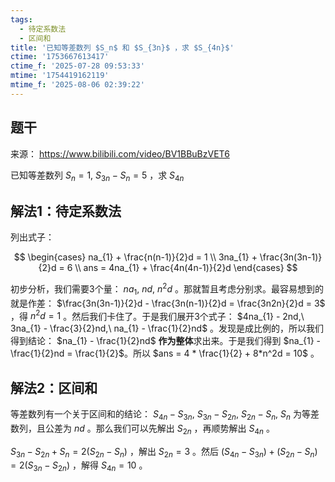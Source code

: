```yaml
---
tags:
  - 待定系数法
  - 区间和
title: '已知等差数列 $S_n$ 和 $S_{3n}$ ，求 $S_{4n}$'
ctime: '1753667613417'
ctime_f: '2025-07-28 09:53:33'
mtime: '1754419162119'
mtime_f: '2025-08-06 02:39:22'
---
```


## 题干

来源： https://www.bilibili.com/video/BV1BBuBzVET6

已知等差数列 $S_{n} = 1,\ S_{3n} - S_{n} = 5$ ，求 $S_{4n}$

## 解法1：待定系数法

列出式子：

$$
\begin{cases}
na_{1} + \frac{n(n-1)}{2}d = 1 \\
3na_{1} + \frac{3n(3n-1)}{2}d = 6 \\
ans = 4na_{1} + \frac{4n(4n-1)}{2}d
\end{cases}
$$

初步分析，我们需要3个量： $na_{1},\ nd,\ n^2d$ 。那就暂且考虑分别求。最容易想到的就是作差： $\frac{3n(3n-1)}{2}d - \frac{3n(n-1)}{2}d = \frac{3n2n}{2}d = 3$ ，得 $n^2d = 1$ 。然后我们卡住了。于是我们展开3个式子： $4na_{1} - 2nd,\ 3na_{1} - \frac{3}{2}nd,\ na_{1} - \frac{1}{2}nd$ 。发现是成比例的，所以我们得到结论： $na_{1} - \frac{1}{2}nd$ **作为整体**求出来。于是我们得到 $na_{1} - \frac{1}{2}nd = \frac{1}{2}$。所以 $ans = 4 * \frac{1}{2} + 8*n^2d = 10$ 。

## 解法2：区间和

等差数列有一个关于区间和的结论： $S_{4n} - S_{3n},\ S_{3n} - S_{2n},\ S_{2n} - S_{n},\ S_{n}$ 为等差数列，且公差为 $nd$ 。那么我们可以先解出 $S_{2n}$ ，再顺势解出 $S_{4n}$ 。

$S_{3n} - S_{2n} + S_{n} = 2(S_{2n} - S_{n})$ ，解出 $S_{2n} = 3$ 。然后 $(S_{4n} - S_{3n}) + (S_{2n} - S_{n}) = 2(S_{3n} - S_{2n})$ ，解得 $S_{4n} = 10$ 。
